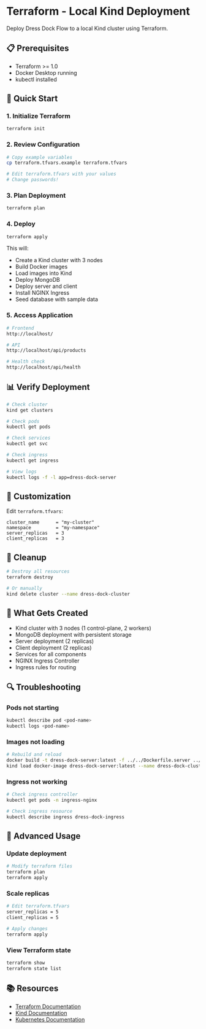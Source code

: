 # Terraform - Local Kind Deployment

Deploy Dress Dock Flow to a local Kind cluster using Terraform.

## 📋 Prerequisites

- Terraform >= 1.0
- Docker Desktop running
- kubectl installed

## 🚀 Quick Start

### 1. Initialize Terraform
```bash
terraform init
```

### 2. Review Configuration
```bash
# Copy example variables
cp terraform.tfvars.example terraform.tfvars

# Edit terraform.tfvars with your values
# Change passwords!
```

### 3. Plan Deployment
```bash
terraform plan
```

### 4. Deploy
```bash
terraform apply
```

This will:
- Create a Kind cluster with 3 nodes
- Build Docker images
- Load images into Kind
- Deploy MongoDB
- Deploy server and client
- Install NGINX Ingress
- Seed database with sample data

### 5. Access Application
```bash
# Frontend
http://localhost/

# API
http://localhost/api/products

# Health check
http://localhost/api/health
```

## 📊 Verify Deployment

```bash
# Check cluster
kind get clusters

# Check pods
kubectl get pods

# Check services
kubectl get svc

# Check ingress
kubectl get ingress

# View logs
kubectl logs -f -l app=dress-dock-server
```

## 🔧 Customization

Edit `terraform.tfvars`:

```hcl
cluster_name      = "my-cluster"
namespace         = "my-namespace"
server_replicas   = 3
client_replicas   = 3
```

## 🧹 Cleanup

```bash
# Destroy all resources
terraform destroy

# Or manually
kind delete cluster --name dress-dock-cluster
```

## 📝 What Gets Created

- Kind cluster with 3 nodes (1 control-plane, 2 workers)
- MongoDB deployment with persistent storage
- Server deployment (2 replicas)
- Client deployment (2 replicas)
- Services for all components
- NGINX Ingress Controller
- Ingress rules for routing

## 🔍 Troubleshooting

### Pods not starting
```bash
kubectl describe pod <pod-name>
kubectl logs <pod-name>
```

### Images not loading
```bash
# Rebuild and reload
docker build -t dress-dock-server:latest -f ../../Dockerfile.server ../..
kind load docker-image dress-dock-server:latest --name dress-dock-cluster
```

### Ingress not working
```bash
# Check ingress controller
kubectl get pods -n ingress-nginx

# Check ingress resource
kubectl describe ingress dress-dock-ingress
```

## 🎯 Advanced Usage

### Update deployment
```bash
# Modify terraform files
terraform plan
terraform apply
```

### Scale replicas
```bash
# Edit terraform.tfvars
server_replicas = 5
client_replicas = 5

# Apply changes
terraform apply
```

### View Terraform state
```bash
terraform show
terraform state list
```

## 📚 Resources

- [Terraform Documentation](https://www.terraform.io/docs)
- [Kind Documentation](https://kind.sigs.k8s.io/)
- [Kubernetes Documentation](https://kubernetes.io/docs/)
